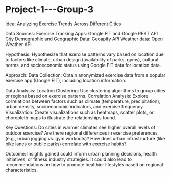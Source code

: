 # Project-1---Group-3

Idea: Analyzing Exercise Trends Across Different Cities

Data Sources:
  Exercise Tracking Apps: Google FIT and Google REST API
  City Demographic and Geographic Data: Geoapify API
  Weather data: Open Weather API

Hypothesis:
  Hypothesize that exercise patterns vary based on location due to factors like climate, urban design (availability of parks, gyms), cultural norms, and socioeconomic status using Google FIT data for location data.

Approach:
  Data Collection: Obtain anonymized exercise data from a popular exercise app (Google FIT), including location information.

Data Analysis:
  Location Clustering: Use clustering algorithms to group cities or regions based on exercise patterns.
  Correlation Analysis: Explore correlations between factors such as climate (temperature, precipitation), urban density, socioeconomic indicators, and exercise frequency.
  Visualization: Create visualizations such as heatmaps, scatter plots, or choropleth maps to illustrate the relationships found.

Key Questions:
  Do cities in warmer climates see higher overall levels of outdoor exercise?
  Are there regional differences in exercise preferences (e.g., urban jogging vs. gym workouts)?
  How does urban infrastructure (like bike lanes or public parks) correlate with exercise habits?

Outcome:
  Insights gained could inform urban planning decisions, health initiatives, or fitness industry strategies.
  It could also lead to recommendations on how to promote healthier lifestyles based on regional characteristics.
